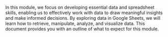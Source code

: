 In this module, we focus on developing essential data and spreadsheet skills, enabling us to effectively work with data to draw meaningful insights and make informed decisions. By exploring data in Google Sheets, we will learn how to retrieve, manipulate, analyze, and visualize data. This document provides you with an outline of what to expect for this module.

